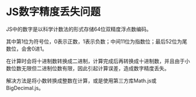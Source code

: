 # JS数字精度丢失问题
JS中的数字是以科学计数法的形式存储64位双精度浮点数编码。

其中第1位为符号位，0表示正数，1表示负数；中间11位为指数位；最后52位为尾数位，会舍0进1。

在计算时会将十进制数转换成二进制，计算完成后再转换成十进制数，并且由于小数位数无限但二进制位数有限，因此引起计算误差，造成数字精度丢失。

解决方法是将小数转换成整数在计算，或是使用第三方库Math.js或BigDecimal.js。